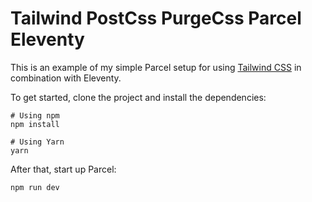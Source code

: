 # Tailwind PostCss PurgeCss Parcel Eleventy

This is an example of my simple Parcel setup for using [Tailwind CSS](https://tailwindcss.com) in combination with Eleventy.

To get started, clone the project and install the dependencies:

```
# Using npm
npm install

# Using Yarn
yarn
```

After that, start up Parcel:

```
npm run dev
```
